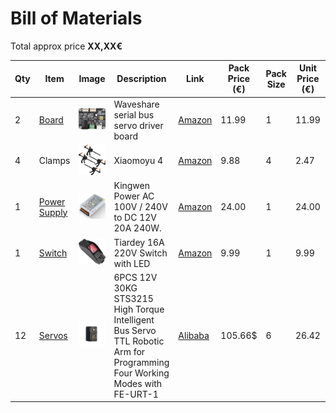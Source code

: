 # Bill of Materials

Total approx price **XX,XX€**

| Qty  | Item                                                | Image                                                        | Description                                                 | Link                                                         | Pack Price (€) | Pack Size | Unit Price (€) | Subtotal (€) |
| ---- | --------------------------------------------------- | ------------------------------------------------------------ | ----------------------------------------------------------- | ------------------------------------------------------------ | -------------- | --------- | -------------- | ------------ |
| 2    | [Board](./BOM/board.md)             | ![](./BOM/assets/board.jpg)                          | Waveshare serial bus servo driver board | [Amazon](https://www.amazon.es/dp/B0CJ6TP3TP) | 11.99     | 1         | 11.99     | 23.98 |
| 4 | Clamps | ![](./BOM/assets/clamps.jpg) |Xiaomoyu 4|[Amazon](https://www.amazon.es/dp/B08S6Z7S4V)|9.88|4|2.47|9.88|
| 1 | [Power Supply](./BOM/power_supply.md) | ![](./BOM/assets/power_supply.jpg) |Kingwen Power AC 100V / 240V to  DC 12V 20A 240W.|[Amazon](https://www.amazon.es/dp/B08QDDY412?th=1)|24.00|1|24.00|24.00|
| 1 | [Switch](./BOM/switch.md) | ![](./BOM/assets/switch.jpg) |Tiardey 16A 220V Switch with LED|[Amazon](https://www.amazon.es/dp/B09PFVM25C)|9.99|1|9.99|9.99|
| 12 | [Servos](./BOM/STS3215_servo.md) | ![](./BOM/assets/STS3215_servo.jpg) |6PCS 12V  30KG  STS3215  High Torque Intelligent Bus Servo TTL  Robotic Arm for Programming  Four Working Modes with FE-URT-1|[Alibaba](https://www.alibaba.com/product-detail/6PCS-12V-30KG-STS3215-High-Torque_1601216757543.html)|105.66$|6|26.42|105.66$|
